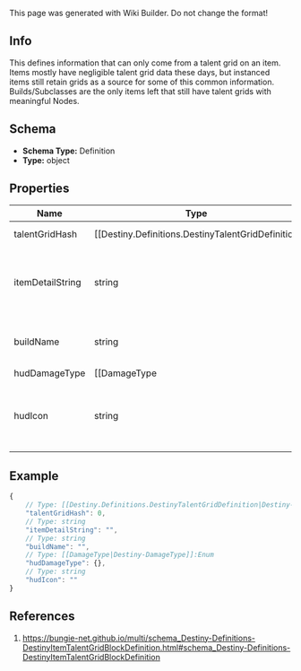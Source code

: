 <span class="wiki-builder">This page was generated with Wiki Builder. Do not change the format!</span>

## Info
This defines information that can only come from a talent grid on an item. Items mostly have negligible talent grid data these days, but instanced items still retain grids as a source for some of this common information. Builds/Subclasses are the only items left that still have talent grids with meaningful Nodes.

## Schema
* **Schema Type:** Definition
* **Type:** object

## Properties
Name | Type | Description
---- | ---- | -----------
talentGridHash | [[Destiny.Definitions.DestinyTalentGridDefinition|Destiny-Definitions-DestinyTalentGridDefinition]]:integer:uint32 | The hash identifier of the DestinyTalentGridDefinition attached to this item.
itemDetailString | string | This is meant to be a subtitle for looking at the talent grid. In practice, somewhat frustratingly, this always merely says the localized word for &quot;Details&quot;. Great. Maybe it'll have more if talent grids ever get used for more than builds and subclasses again.
buildName | string | A shortcut string identifier for the &quot;build&quot; in question, if this talent grid has an associated build. Doesn't map to anything we can expose at the moment.
hudDamageType | [[DamageType|Destiny-DamageType]]:Enum | If the talent grid implies a damage type, this is the enum value for that damage type.
hudIcon | string | If the talent grid has a special icon that's shown in the game UI (like builds, funny that), this is the identifier for that icon. Sadly, we don't actually get that icon right now. I'll be looking to replace this with a path to the actual icon itself.

## Example
```javascript
{
    // Type: [[Destiny.Definitions.DestinyTalentGridDefinition|Destiny-Definitions-DestinyTalentGridDefinition]]:integer:uint32
    "talentGridHash": 0,
    // Type: string
    "itemDetailString": "",
    // Type: string
    "buildName": "",
    // Type: [[DamageType|Destiny-DamageType]]:Enum
    "hudDamageType": {},
    // Type: string
    "hudIcon": ""
}

```

## References
1. https://bungie-net.github.io/multi/schema_Destiny-Definitions-DestinyItemTalentGridBlockDefinition.html#schema_Destiny-Definitions-DestinyItemTalentGridBlockDefinition
